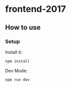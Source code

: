 # frontend-2017

## How to use

### Setup

Install it:

```bash
npm install
```

Dev Mode:

```bash
npm run dev
```
